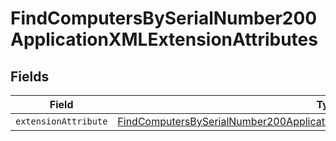 # FindComputersBySerialNumber200ApplicationXMLExtensionAttributes


## Fields

| Field                                                                                                                                                                                             | Type                                                                                                                                                                                              | Required                                                                                                                                                                                          | Description                                                                                                                                                                                       |
| ------------------------------------------------------------------------------------------------------------------------------------------------------------------------------------------------- | ------------------------------------------------------------------------------------------------------------------------------------------------------------------------------------------------- | ------------------------------------------------------------------------------------------------------------------------------------------------------------------------------------------------- | ------------------------------------------------------------------------------------------------------------------------------------------------------------------------------------------------- |
| `extensionAttribute`                                                                                                                                                                              | [FindComputersBySerialNumber200ApplicationXMLExtensionAttributesExtensionAttribute](../../models/operations/findcomputersbyserialnumber200applicationxmlextensionattributesextensionattribute.md) | :heavy_minus_sign:                                                                                                                                                                                | N/A                                                                                                                                                                                               |